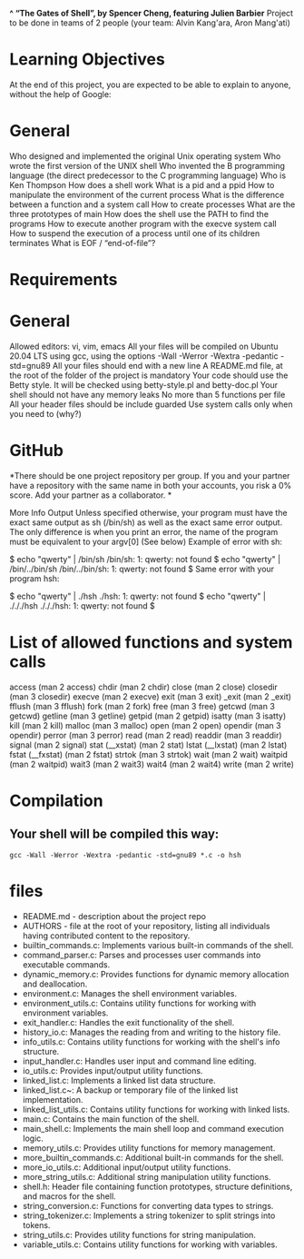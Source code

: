 **^ “The Gates of Shell”, by Spencer Cheng, featuring Julien Barbier**
 Project to be done in teams of 2 people (your team: Alvin Kang'ara, Aron Mang'ati)

# Learning Objectives
At the end of this project, you are expected to be able to explain to anyone, without the help of Google:

# General
Who designed and implemented the original Unix operating system
Who wrote the first version of the UNIX shell
Who invented the B programming language (the direct predecessor to the C programming language)
Who is Ken Thompson
How does a shell work
What is a pid and a ppid
How to manipulate the environment of the current process
What is the difference between a function and a system call
How to create processes
What are the three prototypes of main
How does the shell use the PATH to find the programs
How to execute another program with the execve system call
How to suspend the execution of a process until one of its children terminates
What is EOF / “end-of-file”?
# Requirements
#  General
Allowed editors: vi, vim, emacs
All your files will be compiled on Ubuntu 20.04 LTS using gcc, using the options -Wall -Werror -Wextra -pedantic -std=gnu89
All your files should end with a new line
A README.md file, at the root of the folder of the project is mandatory
Your code should use the Betty style. It will be checked using betty-style.pl and betty-doc.pl
Your shell should not have any memory leaks
No more than 5 functions per file
All your header files should be include guarded
Use system calls only when you need to (why?)
# GitHub
*There should be one project repository per group. If you and your partner have a repository with the same name in both your accounts, you risk a 0% score. Add your partner as a collaborator. *

More Info
Output
Unless specified otherwise, your program must have the exact same output as sh (/bin/sh) as well as the exact same error output.
The only difference is when you print an error, the name of the program must be equivalent to your argv[0] (See below)
Example of error with sh:

$ echo "qwerty" | /bin/sh
/bin/sh: 1: qwerty: not found
$ echo "qwerty" | /bin/../bin/sh
/bin/../bin/sh: 1: qwerty: not found
$
Same error with your program hsh:

$ echo "qwerty" | ./hsh
./hsh: 1: qwerty: not found
$ echo "qwerty" | ./././hsh
./././hsh: 1: qwerty: not found
$

# List of allowed functions and system calls
access (man 2 access)
chdir (man 2 chdir)
close (man 2 close)
closedir (man 3 closedir)
execve (man 2 execve)
exit (man 3 exit)
_exit (man 2 _exit)
fflush (man 3 fflush)
fork (man 2 fork)
free (man 3 free)
getcwd (man 3 getcwd)
getline (man 3 getline)
getpid (man 2 getpid)
isatty (man 3 isatty)
kill (man 2 kill)
malloc (man 3 malloc)
open (man 2 open)
opendir (man 3 opendir)
perror (man 3 perror)
read (man 2 read)
readdir (man 3 readdir)
signal (man 2 signal)
stat (__xstat) (man 2 stat)
lstat (__lxstat) (man 2 lstat)
fstat (__fxstat) (man 2 fstat)
strtok (man 3 strtok)
wait (man 2 wait)
waitpid (man 2 waitpid)
wait3 (man 2 wait3)
wait4 (man 2 wait4)
write (man 2 write)

# Compilation
## Your shell will be compiled this way:

`gcc -Wall -Werror -Wextra -pedantic -std=gnu89 *.c -o hsh`


# files
- README.md - description about the project repo
- AUTHORS - file at the  root of your repository, listing all individuals having contributed content to the repository.
- builtin_commands.c: Implements various built-in commands of the shell.
- command_parser.c: Parses and processes user commands into executable commands.
- dynamic_memory.c: Provides functions for dynamic memory allocation and deallocation.
- environment.c: Manages the shell environment variables.
- environment_utils.c: Contains utility functions for working with environment variables.
- exit_handler.c: Handles the exit functionality of the shell.
- history_io.c: Manages the reading from and writing to the history file.
- info_utils.c: Contains utility functions for working with the shell's info structure.
- input_handler.c: Handles user input and command line editing.
- io_utils.c: Provides input/output utility functions.
- linked_list.c: Implements a linked list data structure.
- linked_list.c~: A backup or temporary file of the linked list implementation.
- linked_list_utils.c: Contains utility functions for working with linked lists.
- main.c: Contains the main function of the shell.
- main_shell.c: Implements the main shell loop and command execution logic.
- memory_utils.c: Provides utility functions for memory management.
- more_builtin_commands.c: Additional built-in commands for the shell.
- more_io_utils.c: Additional input/output utility functions.
- more_string_utils.c: Additional string manipulation utility functions.
- shell.h: Header file containing function prototypes, structure definitions, and macros for the shell.
- string_conversion.c: Functions for converting data types to strings.
- string_tokenizer.c: Implements a string tokenizer to split strings into tokens.
- string_utils.c: Provides utility functions for string manipulation.
- variable_utils.c: Contains utility functions for working with variables.